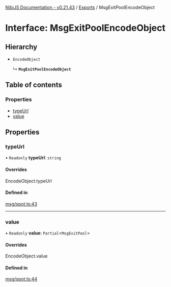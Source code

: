 [NibiJS Documentation - v0.21.43](../intro.md) / [Exports](../modules.md) / MsgExitPoolEncodeObject

# Interface: MsgExitPoolEncodeObject

## Hierarchy

- `EncodeObject`

  ↳ **`MsgExitPoolEncodeObject`**

## Table of contents

### Properties

- [typeUrl](MsgExitPoolEncodeObject.md#typeurl)
- [value](MsgExitPoolEncodeObject.md#value)

## Properties

### typeUrl

• `Readonly` **typeUrl**: `string`

#### Overrides

EncodeObject.typeUrl

#### Defined in

[msg/spot.ts:43](https://github.com/NibiruChain/ts-sdk/blob/cacf9b9/packages/nibijs/src/msg/spot.ts#L43)

---

### value

• `Readonly` **value**: `Partial`<`MsgExitPool`\>

#### Overrides

EncodeObject.value

#### Defined in

[msg/spot.ts:44](https://github.com/NibiruChain/ts-sdk/blob/cacf9b9/packages/nibijs/src/msg/spot.ts#L44)
